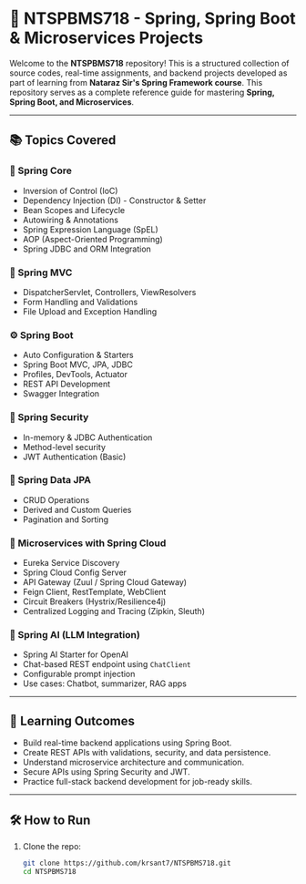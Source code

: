 # 🚀 NTSPBMS718 - Spring, Spring Boot & Microservices Projects

Welcome to the **NTSPBMS718** repository! This is a structured collection of source codes, real-time assignments, and backend projects developed as part of learning from **Nataraz Sir's Spring Framework course**. This repository serves as a complete reference guide for mastering **Spring, Spring Boot, and Microservices**.

---

## 📚 Topics Covered

### 🌱 Spring Core

-   Inversion of Control (IoC)
-   Dependency Injection (DI) - Constructor & Setter
-   Bean Scopes and Lifecycle
-   Autowiring & Annotations
-   Spring Expression Language (SpEL)
-   AOP (Aspect-Oriented Programming)
-   Spring JDBC and ORM Integration

### 🧩 Spring MVC

-   DispatcherServlet, Controllers, ViewResolvers
-   Form Handling and Validations
-   File Upload and Exception Handling

### ⚙️ Spring Boot

-   Auto Configuration & Starters
-   Spring Boot MVC, JPA, JDBC
-   Profiles, DevTools, Actuator
-   REST API Development
-   Swagger Integration

### 🔐 Spring Security

-   In-memory & JDBC Authentication
-   Method-level security
-   JWT Authentication (Basic)

### 🧵 Spring Data JPA

-   CRUD Operations
-   Derived and Custom Queries
-   Pagination and Sorting

### 🧬 Microservices with Spring Cloud

-   Eureka Service Discovery
-   Spring Cloud Config Server
-   API Gateway (Zuul / Spring Cloud Gateway)
-   Feign Client, RestTemplate, WebClient
-   Circuit Breakers (Hystrix/Resilience4j)
-   Centralized Logging and Tracing (Zipkin, Sleuth)

### 🤖 Spring AI (LLM Integration)

-   Spring AI Starter for OpenAI
-   Chat-based REST endpoint using `ChatClient`
-   Configurable prompt injection
-   Use cases: Chatbot, summarizer, RAG apps

---

## 🧠 Learning Outcomes

-   Build real-time backend applications using Spring Boot.
-   Create REST APIs with validations, security, and data persistence.
-   Understand microservice architecture and communication.
-   Secure APIs using Spring Security and JWT.
-   Practice full-stack backend development for job-ready skills.

---

## 🛠️ How to Run

1. Clone the repo:
    ```bash
    git clone https://github.com/krsant7/NTSPBMS718.git
    cd NTSPBMS718
    ```
